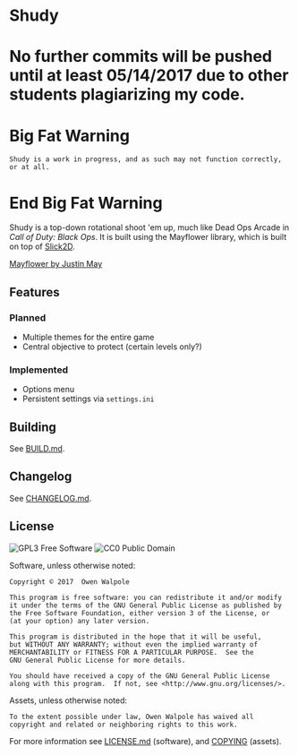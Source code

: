 # Shudy

# No further commits will be pushed until at least 05/14/2017 due to other students plagiarizing my code.

# Big Fat Warning

    Shudy is a work in progress, and as such may not function correctly, or at all.

# End Big Fat Warning

Shudy is a top-down rotational shoot 'em up, much like Dead Ops Arcade in *Call of Duty: Black Ops*. It is built using the Mayflower library, which is built on top of [Slick2D](http://slick.ninjacave.com/).

[Mayflower by Justin May](http://mrmaycs.com/)

## Features

### Planned

- Multiple themes for the entire game
- Central objective to protect (certain levels only?)

### Implemented

- Options menu
- Persistent settings via `settings.ini`

## Building

See [BUILD.md](BUILD.md).

## Changelog

See [CHANGELOG.md](CHANGELOG.md).

## License

![GPL3 Free Software](https://www.gnu.org/graphics/gplv3-127x51.png)
![CC0 Public Domain](http://i.creativecommons.org/p/zero/1.0/88x31.png)

Software, unless otherwise noted:

```
Copyright © 2017  Owen Walpole

This program is free software: you can redistribute it and/or modify
it under the terms of the GNU General Public License as published by
the Free Software Foundation, either version 3 of the License, or
(at your option) any later version.

This program is distributed in the hope that it will be useful,
but WITHOUT ANY WARRANTY; without even the implied warranty of
MERCHANTABILITY or FITNESS FOR A PARTICULAR PURPOSE.  See the
GNU General Public License for more details.

You should have received a copy of the GNU General Public License
along with this program.  If not, see <http://www.gnu.org/licenses/>.
```

Assets, unless otherwise noted:

```
To the extent possible under law, Owen Walpole has waived all copyright and related or neighboring rights to this work.
```

For more information see [LICENSE.md](LICENSE.md) (software), and [COPYING](assets/COPYING) (assets).
